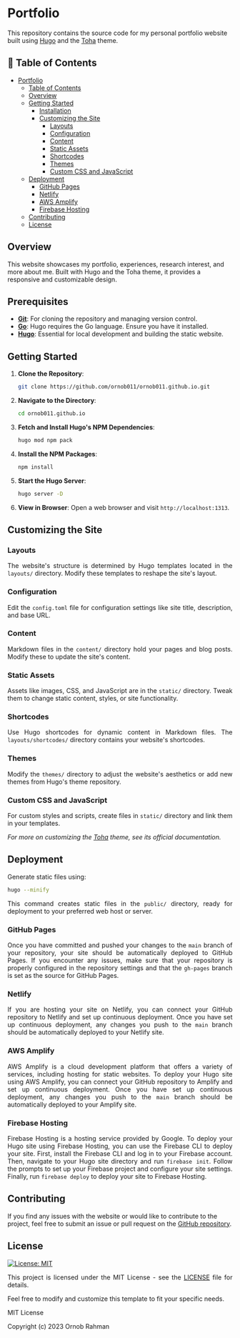 # Portfolio

This repository contains the source code for my personal portfolio website built using [Hugo](https://gohugo.io/) and the [Toha](https://github.com/hugo-toha/toha) theme.


## 📑 Table of Contents

- [Portfolio](#portfolio)
  - [Table of Contents](#table-of-contents)
  - [Overview](#overview)
  - [Getting Started](#getting-started)
    - [Installation](#installation)
    - [Customizing the Site](#customizing-the-site)
      - [Layouts](#layouts)
      - [Configuration](#configuration)
      - [Content](#content)
      - [Static Assets](#static-assets)
      - [Shortcodes](#shortcodes)
      - [Themes](#themes)
      - [Custom CSS and JavaScript](#custom-css-and-javascript)
  - [Deployment](#deployment)
    - [GitHub Pages](#github-pages)
    - [Netlify](#netlify)
    - [AWS Amplify](#aws-amplify)
    - [Firebase Hosting](#firebase-hosting)
  - [Contributing](#contributing)
  - [License](#license)


## Overview

This website showcases my portfolio, experiences, research interest, and more about me. Built with Hugo and the Toha theme, it provides a responsive and customizable design.

## Prerequisites

- **[Git](https://git-scm.com/)**: For cloning the repository and managing version control.
- **[Go](https://golang.org/doc/install)**: Hugo requires the Go language. Ensure you have it installed.
- **[Hugo](https://gohugo.io/getting-started/installing/)**: Essential for local development and building the static website.


## Getting Started

1. **Clone the Repository**:
    ```bash
    git clone https://github.com/ornob011/ornob011.github.io.git
    ```

2. **Navigate to the Directory**:
    ```bash
    cd ornob011.github.io
    ```

3. **Fetch and Install Hugo's NPM Dependencies**:
    ```bash
    hugo mod npm pack
    ```

4. **Install the NPM Packages**:
    ```bash
    npm install
    ```

5. **Start the Hugo Server**:
    ```bash
    hugo server -D
    ```

6. **View in Browser**: Open a web browser and visit `http://localhost:1313`.


## Customizing the Site
### Layouts

<p align="justify">
The website's structure is determined by Hugo templates located in the <code>layouts/</code> directory. Modify these templates to reshape the site's layout.
</p>


### Configuration

<p align="justify">
Edit the <code>config.toml</code> file for configuration settings like site title, description, and base URL.
</p>

### Content

<p align="justify">
Markdown files in the <code>content/</code> directory hold your pages and blog posts. Modify these to update the site's content.
</p>


### Static Assets

<p align="justify">
Assets like images, CSS, and JavaScript are in the <code>static/</code> directory. Tweak them to change static content, styles, or site functionality.
</p>

### Shortcodes

<p align="justify">
Use Hugo shortcodes for dynamic content in Markdown files. The <code>layouts/shortcodes/</code> directory contains your website's shortcodes.
</p>

### Themes

<p align="justify">
Modify the <code>themes/</code> directory to adjust the website's aesthetics or add new themes from Hugo's theme repository.
</p>

### Custom CSS and JavaScript

<p align="justify">
For custom styles and scripts, create files in <code>static/</code> directory and link them in your templates.

_For more on customizing the [Toha](https://github.com/hugo-toha/toha) theme, see its official documentation._

## Deployment

Generate static files using:

```bash
hugo --minify
```
<p align="justify">
This command creates static files in the <code>public/</code> directory, ready for deployment to your preferred web host or server.
</p>


### GitHub Pages

<p align="justify">
Once you have committed and pushed your changes to the <code>main</code> branch of your repository, your site should be automatically deployed to GitHub Pages. If you encounter any issues, make sure that your repository is properly configured in the repository settings and that the <code>gh-pages</code> branch is set as the source for GitHub Pages.
</p>

### Netlify

<p align="justify">
If you are hosting your site on Netlify, you can connect your GitHub repository to Netlify and set up continuous deployment. Once you have set up continuous deployment, any changes you push to the <code>main</code> branch should be automatically deployed to your Netlify site.
</p>

### AWS Amplify

<p align="justify">
AWS Amplify is a cloud development platform that offers a variety of services, including hosting for static websites. To deploy your Hugo site using AWS Amplify, you can connect your GitHub repository to Amplify and set up continuous deployment. Once you have set up continuous deployment, any changes you push to the <code>main</code> branch should be automatically deployed to your Amplify site.
</p>

### Firebase Hosting

<p align="justify">
Firebase Hosting is a hosting service provided by Google. To deploy your Hugo site using Firebase Hosting, you can use the Firebase CLI to deploy your site. First, install the Firebase CLI and log in to your Firebase account. Then, navigate to your Hugo site directory and run <code>firebase init</code>. Follow the prompts to set up your Firebase project and configure your site settings. Finally, run <code>firebase deploy</code> to deploy your site to Firebase Hosting.
</p>


## Contributing
If you find any issues with the website or would like to contribute to the project, feel free to submit an issue or pull request on the [GitHub repository](https://github.com/ornob011/ornob011.github.io).


## License
[![License: MIT](https://img.shields.io/badge/License-MIT-yellow.svg)](https://opensource.org/licenses/MIT)  

<p align="justify">
This project is licensed under the MIT License - see the <a href= "./LICENSE">LICENSE</a> file for details. 
</p>

<p align="justify">
Feel free to modify and customize this template to fit your specific needs.
</p>

<p align="justify">
MIT License

Copyright (c) 2023 Ornob Rahman
</p>